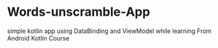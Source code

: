 # Words-unscramble-App
simple kotlin app using DataBinding and ViewModel while learning From Android Kotlin Course
